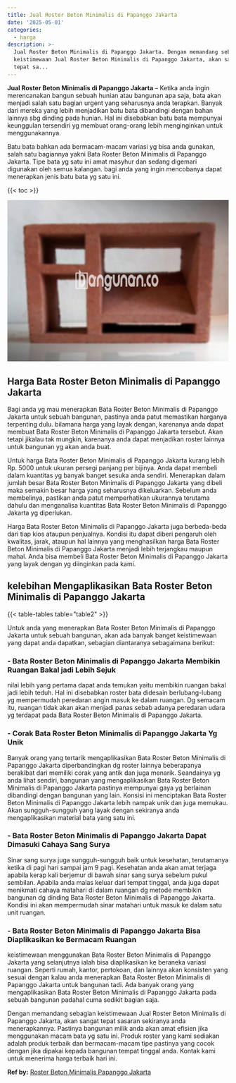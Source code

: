 ```yaml
---
title: Jual Roster Beton Minimalis di Papanggo Jakarta
date: '2025-05-01'
categories:
  - harga
description: >-
  Jual Roster Beton Minimalis di Papanggo Jakarta. Dengan memandang sebagian
  keistimewaan Jual Roster Beton Minimalis di Papanggo Jakarta, akan sangat
  tepat sa...
---
```


**Jual Roster Beton Minimalis di Papanggo Jakarta** – Ketika anda ingin merencanakan bangun sebuah hunian atau bangunan apa saja, bata akan menjadi salah satu bagian urgent yang seharusnya anda terapkan. Banyak dari mereka yang lebih menjadikan batu bata dibandingi dengan bahan lainnya sbg dinding pada hunian. Hal ini disebabkan batu bata mempunyai keunggulan tersendiri yg membuat orang-orang lebih menginginkan untuk menggunakannya.

Batu bata bahkan ada bermacam-macam variasi yg bisa anda gunakan, salah satu bagiannya yakni Bata Roster Beton Minimalis di Papanggo Jakarta. Tipe bata yg satu ini amat masyhur dan sedang digemari digunakan oleh semua kalangan. bagi anda yang ingin mencobanya dapat menerapkan jenis batu bata yg satu ini.

{{< toc >}}

![Jual Roster Beton Minimalis di Papanggo Jakarta](/images/bata-roster-minimalis-36.png)

## Harga Bata Roster Beton Minimalis di Papanggo Jakarta

Bagi anda yg mau menerapkan Bata Roster Beton Minimalis di Papanggo Jakarta untuk sebuah bangunan, pastinya anda patut memastikan harganya terpenting dulu. bilamana harga yang layak dengan, karenanya anda dapat membuat Bata Roster Beton Minimalis di Papanggo Jakarta tersebut. Akan tetapi jikalau tak mungkin, karenanya anda dapat menjadikan roster lainnya untuk bangunan yg akan anda buat.

Untuk harga Bata Roster Beton Minimalis di Papanggo Jakarta kurang lebih Rp. 5000 untuk ukuran persegi panjang per bijinya. Anda dapat membeli dalam kuantitas yg banyak banget sesuka anda sendiri. Menerapkan dalam jumlah besar Bata Roster Beton Minimalis di Papanggo Jakarta yang dibeli maka semakin besar harga yang seharusnya dikeluarkan. Sebelum anda membelinya, pastikan anda patut memperhatikan ukurannya terutama dahulu dan menganalisa kuantitas Bata Roster Beton Minimalis di Papanggo Jakarta yg diperlukan.

Harga Bata Roster Beton Minimalis di Papanggo Jakarta juga berbeda-beda dari tiap kios ataupun penjualnya. Kondisi itu dapat diberi pengaruh oleh kwalitas, jarak, ataupun hal lainnya yang menghasilkan harga Bata Roster Beton Minimalis di Papanggo Jakarta menjadi lebih terjangkau maupun mahal. Anda bisa membeli Bata Roster Beton Minimalis di Papanggo Jakarta yang layak dengan yg diinginkan pada kami.

## kelebihan Mengaplikasikan Bata Roster Beton Minimalis di Papanggo Jakarta

{{< table-tables table="table2" >}}

Untuk anda yang menerapkan Bata Roster Beton Minimalis di Papanggo Jakarta untuk sebuah bangunan, akan ada banyak banget keistimewaan yang dapat anda dapatkan, sebagian diantaranya sebagaimana berikut:

### \- Bata Roster Beton Minimalis di Papanggo Jakarta Membikin Ruangan Bakal jadi Lebih Sejuk

nilai lebih yang pertama dapat anda temukan yaitu membikin ruangan bakal jadi lebih teduh. Hal ini disebabkan roster bata didesain berlubang-lubang yg mempermudah peredaran angin masuk ke dalam ruangan. Dg semacam itu, ruangan tidak akan akan menjadi panas sebab adanya peredaran udara yg terdapat pada Bata Roster Beton Minimalis di Papanggo Jakarta.

### \- Corak Bata Roster Beton Minimalis di Papanggo Jakarta Yg Unik

Banyak orang yang tertarik mengaplikasikan Bata Roster Beton Minimalis di Papanggo Jakarta diperbandingkan dg roster lainnya beberapanya berakibat dari memiliki corak yang antik dan juga menarik. Seandainya yg anda lihat sendiri, bangunan yang mengaplikasikan Bata Roster Beton Minimalis di Papanggo Jakarta pastinya mempunyai gaya yg berlainan dibandingi dengan bangunan yang lain. Konsisi ini menciptakan Bata Roster Beton Minimalis di Papanggo Jakarta lebih nampak unik dan juga memukau. Akan sungguh-sungguh yang layak dengan sekiranya anda mengaplikasikan material bata yang satu ini.

### \- Bata Roster Beton Minimalis di Papanggo Jakarta Dapat Dimasuki Cahaya Sang Surya

Sinar sang surya juga sungguh-sungguh baik untuk kesehatan, terutamanya ketika di pagi hari sampai jam 9 pagi. Kesehatan anda akan amat terjaga apabila kerap kali berjemur di bawah sinar sang surya sebelum pukul sembilan. Apabila anda malas keluar dari tempat tinggal, anda juga dapat menikmati cahaya matahari di dalam ruangan dg metode membikin bangunan dg dinding Bata Roster Beton Minimalis di Papanggo Jakarta. Kondisi ini akan mempermudah sinar matahari untuk masuk ke dalam satu unit ruangan.

### \- Bata Roster Beton Minimalis di Papanggo Jakarta Bisa Diaplikasikan ke Bermacam Ruangan

keistimewaan menggunakan Bata Roster Beton Minimalis di Papanggo Jakarta yang selanjutnya ialah bisa diaplikasikan ke beraneka variasi ruangan. Seperti rumah, kantor, pertokoan, dan lainnya akan konsisten yang sesuai dengan kalau anda menerapkan Bata Roster Beton Minimalis di Papanggo Jakarta untuk bangunan tadi. Ada banyak orang yang mengaplikasikan Bata Roster Beton Minimalis di Papanggo Jakarta pada sebuah bangunan padahal cuma sedikit bagian saja.

Dengan memandang sebagian keistimewaan Jual Roster Beton Minimalis di Papanggo Jakarta, akan sangat tepat sasaran sekiranya anda menerapkannya. Pastinya bangunan milik anda akan amat efisien jika menggunakan macam bata yg satu ini. Produk roster yang kami sediakan adalah produk terbaik dan bermacam-macam tipe pastinya yang cocok dengan jika dipakai kepada bangunan tempat tinggal anda. Kontak kami untuk menerima harga terbaik hari ini.

**Ref by:** [Roster Beton Minimalis Papanggo Jakarta](https://id.wikipedia.org/wiki/Roster)
